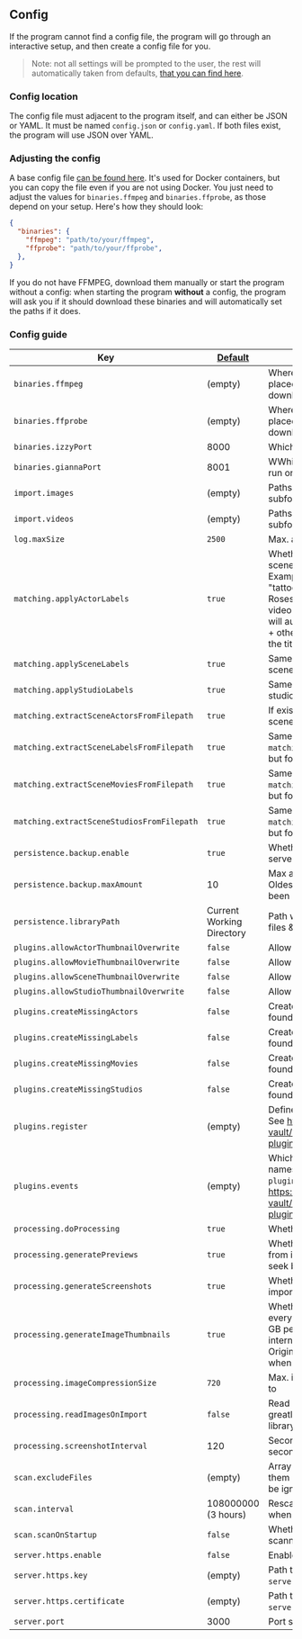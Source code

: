 ## Config

If the program cannot find a config file, the program will go through an interactive setup, and then create a config file for you.

> Note: not all settings will be prompted to the user, the rest will automatically taken from defaults, [that you can find here](https://github.com/porn-vault/porn-vault/blob/dev/src/config/default.ts).

### Config location

The config file must adjacent to the program itself, and can either be JSON or YAML. It must be named `config.json` or `config.yaml`. If both files exist, the program will use JSON over YAML.

### Adjusting the config
 
A base config file [can be found here](https://github.com/porn-vault/porn-vault/blob/dev/config.json.example). It's used for Docker containers, but you can copy the file even if you are not using Docker.
You just need to adjust the values for `binaries.ffmpeg` and `binaries.ffprobe`, as those depend on your setup. Here's how they should look:
```json
{
  "binaries": {
    "ffmpeg": "path/to/your/ffmpeg",
    "ffprobe": "path/to/your/ffprobe",
  },
}
```

If you do not have FFMPEG, download them manually or start the program without a config: when starting the program **without** a config, the program will ask you if it should download these binaries and will automatically set the paths if it does.

### Config guide

| Key                                        | [Default](https://github.com/porn-vault/porn-vault/blob/dev/src/config/default.ts) | Description                                                                                                                                                                                                                                                                                                                                                                                   |
| ------------------------------------------ | ---------------------------------- | --------------------------------------------------------------------------------------------------------------------------------------------------------------------------------------------------------------------------------------------------------------------------------------------------------------------------------------------------------------------------------------------- |
| `binaries.ffmpeg`                              | (empty)                            | Where the ffmpeg binary is located; will be placed in working directory when downloading using the interactive setup                                                                                                                                                                                                                                                                                      |
| `binaries.ffprobe`                             | (empty)                            | Where the ffprobe binary is located; will be placed in working directory when downloading using the interactive setup                                                                                                                                                                                                                                                                                     |
| `binaries.izzyPort`                              | 8000                            | Which port Izzy (database) should run on                                                                                                                                                                                                                                                                                      |
| `binaries.giannaPort`                             | 8001                            | WWhich port Gianna (handles search) should run on                                                                                                                                                                                                                                                                                     |
| `import.images`                              | (empty)                            | Paths of image files that will be imported - subfolders will be searched recursively                                                                                                                                                                                                                                                                                                          |
| `import.videos`                              | (empty)                            | Paths of video files that will be imported - subfolders will be searched recursively                                                                                                                                                                                                                                                                                                          |
| `log.maxSize`                             | `2500`                             | Max. amount of logs to store                                                                                                                                                                                                                                                                                                                                                                  |
| `matching.applyActorLabels`                       | `true`                             | Whether actor labels should be applied to scenes and images the actor is starring in. Example: Kali Roses has labels "blonde" & "tattoos". Importing a new video featuring Kali Roses (will be matched if "Kali Roses" is in the video title or path), the newly created scene will automatically inherit "blonde" & "tattoos" + other labels that have been extracted from the title or path |
| `matching.applySceneLabels`                      | `true`                             | Same as `matching.applyActorLabels`, but for scenes                                                                                                                                                     |
| `matching.applyStudioLabels`                      | `true`                             | Same as `matching.applyActorLabels`, but for studios                                                                                                                                                     |
| `matching.extractSceneActorsFromFilepath`                      | `true`                             | If existing actors should be matched to the scene's filepath and added to the scene                                                                                                                                                     |
| `matching.extractSceneLabelsFromFilepath`                      | `true`                             | Same as `matching.extractSceneActorsFromFilepath`, but for labels                                                                                                                                                     |
| `matching.extractSceneMoviesFromFilepath`                      | `true`                             | Same as `matching.extractSceneActorsFromFilepath`, but for movies                                                                                                                                                     |
| `matching.extractSceneStudiosFromFilepath`                      | `true`                             | Same as `matching.extractSceneActorsFromFilepath`, but for studios                                                                                                                                                     |
| `persistence.backup.enable`                        | `true`                             | Whether to create a backup when starting the server                                                                                                                                                                                                                                                                                                                                           |
| `persistence.backup.maxAmount`                        | 10                                 | Max amount of backups in backups/ folder. Oldest one will be deleted, if max amount has been reached.                                                                                                                                                                                                                                                                                         |
| `persistence.libraryPath`                             | Current Working Directory          | Path where the library (.db files & uploaded files & processed images) will be stored                                                                                                                                                                                                                                                                                                         |
| `plugins.allowActorThumbnailOverwrite` | `false`                            | Allow plugins to overwrite actor images                                                                                                                                                                                                                                                                                                                                                       |
| `plugins.allowMovieThumbnailOverwrite` | `false`                            | Allow plugins to overwrite movie images                                                                                                                                                                                                                                                                                                                                                       |
| `plugins.allowSceneThumbnailOverwrite` | `false`                            | Allow plugins to overwrite scene thumbnail                                                                                                                                                                                                                                                                                                                                                    |
| `plugins.allowStudioThumbnailOverwrite` | `false`                            | Allow plugins to overwrite studio thumbnail                                                                                                                                                                                                                                                                                                                                                    |
| `plugins.createMissingActors`                    | `false`                            | Create actors returned from plugins when not found in library                                                                                                                                                                                                                                                                                                                                 |
| `plugins.createMissingLabels`                    | `false`                            | Create labels returned from plugins when not found in library                                                                                                                                                                                                                                                                                                                                 |
| `plugins.createMissingMovies`                    | `false`                            | Create movies returned from plugins when not found in library                                                                                                                                                                                                                                                                                                                                 |
| `plugins.createMissingStudios`                   | `false`                            | Create studio returned from plugins when not found in library                                                                                                                                                                                                                                                                                                                                 |
| `plugins.register`                   | (empty)                            | Define plugins and their own configuration. See https://github.com/porn-vault/porn-vault/blob/dev/doc/plugins_intro.md#register-plugin                                                                                                                                                                                                                                                                                                                                                                                       |
| `plugins.events`                   | (empty)                            | Which plugins to run for which events. The names of the plugins are the names defined in `plugins.register`. See https://github.com/porn-vault/porn-vault/blob/dev/doc/plugins_intro.md#register-plugin                                                                                                                                                                                                                                                                                                                                 |
| `processing.doProcessing`                            | `true`                             | Whether queued scenes should be processed                                                                                                                                                                                                                                                                                                                                                     |
| `processing.generatePreviews`                        | `true`                             | Whether video preview should be generated from imported videos (used in video player seek bar)                                                                                                                                                                                                                                                                                                         |
| `processing.generateScreenshots`                     | `true`                             | Whether thumbnails should be extracted from imported videos                                                                                                                                                                                                                                                                                                                                   |
| `processing.generateImageThumbnails`                     | `true`                             | Whether thumbnails should be generated for every image created. Uses approximately 1 GB per 10k images. Reduces disk usage, and internet bandwidth when looking at images. Original, full size images will still be shown when clicking on an image to view its details.                                                                                                                                                                                                                                                                                                                                   |
| `processing.imageCompressionSize`                      | `720`                              | Max. image width to compress thumbnails etc to                                                                                                                                                                                                                                                                                                                                                |
| `processing.readImagesOnImport`                    | `false`                            | Read image dimensions/hash on import, will greatly increase import time for a big image library (10000+)                                                                                                                                                                                                                                                                                      |
| `processing.screenshotInterval`                      | 120                                | Seconds between thumbnail snapshots in seconds                                                                                                                                                                                                                                                                                                                                                |
| `scan.excludeFiles`                            | (empty)                            | Array of regular expressions that, if any of them match a file name, will cause the file to be ignored                                                                                                                                                                                                                                                                                        |
| `scan.interval`                            | 108000000 (3 hours)                          | Rescan paths all X milliseconds - only works when `scan.scanOnStartup` is enabled                                                                                                                                                                                                                                                                                                                |
| `scan.scanOnStartup`                          | `false`                            | Whether video and image paths should be scanned                                                                                                                                                                                                                                                                                                                                               |
| `server.https.enable`                             | `false`                            | Enable https instead of http                                                                                                                                                                                                                                                                                                                                                                  |
| `server.https.key`                                | (empty)                            | Path to the ssl key file used if `server.https.enable` is activated                                                                                                                                                                                                                                                                                                                                    |
| `server.https.certificate`                               | (empty)                            | Path to the ssl cert file used if `server.https.enable` is activated                                                                                                                                                                                                                                                                                                                                   |
| `server.port`                                     | 3000                               | Port server is running on                                                                                                                                                                                                                                                                                                                                                                     |
